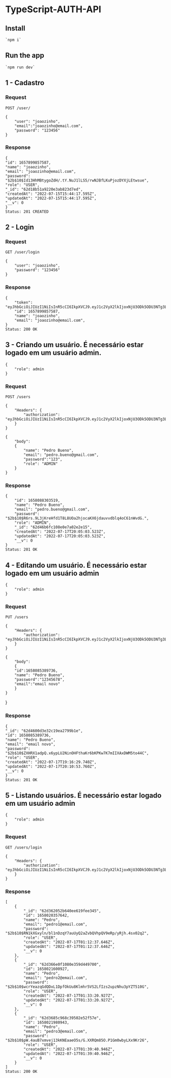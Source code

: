 # TypeScript-AUTH-API

## Install

    `npm i`

## Run the app

    `npm run dev`

## 1 - Cadastro

### Request

`POST /user/`

    {
        "user": "joaozinho",
        "email":"joaozinho@email.com",
        "password": "123456"
    }

### Response

    {
    "id": 1657899857587,
    "name": "joaozinho",
    "email": "joaozinho@email.com",
    "password": "$2b$10$Id13HhMBtygoZdH/.tY.NuJ1lLS5/rwNJBfLKuPjozDYXjLEtwsue",
    "role": "USER",
    "_id": "62d18b51a9220e3ab823d7ed",
    "createdAt": "2022-07-15T15:44:17.595Z",
    "updatedAt": "2022-07-15T15:44:17.595Z",
    "__v": 0
    }
    Status: 201 CREATED

## 2 - Login

### Request

`GET /user/login`

    {
        "user": "joaozinho",
        "password": "123456"
    }

### Response

    {
        "token": "eyJhbGciOiJIUzI1NiIsInR5cCI6IkpXVCJ9.eyJ1c2VyX2lkIjoxNjU3ODk5ODU3NTg3LCJlbWFpbCI6ImpvYW96aW5ob0BlbWFpbC5jb20iLCJpYXQiOjE2NTc5MDA0MzksImV4cCI6MTY1NzkwNDAzOX0.T6IjfddCOhNqsGORiGZt0inANxd1Jhurti6P0WMUXkA",
        "id": 1657899857587,
        "name": "joaozinho",
        "email": "joaozinho@email.com",
    }
    Status: 200 OK

## 3 - Criando um usuário. É necessário estar logado em um usuário admin.

    {
        "role": admin
    }

### Request

`POST /users`

    {
        "Headers": {
            "authorization": "eyJhbGciOiJIUzI1NiIsInR5cCI6IkpXVCJ9.eyJ1c2VyX2lkIjoxNjU3ODk5ODU3NTg3LCJlbWFpbCI6ImpvYW96aW5ob0BlbWFpbC5jb20iLCJpYXQiOjE2NTc5MDA0MzksImV4cCI6MTY1NzkwNDAzOX0.T6IjfddCOhNqsGORiGZt0inANxd1Jhurti6P0WMUXkA"
        }
    }

    {
        "body":
        {
            "name": "Pedro Bueno",
            "email": "pedro.bueno@gmail.com",
            "password":"123",
            "role": "ADMIN"
        }
    }

### Response

    {
        "id": 1658088303519,
        "name": "Pedro Bueno",
        "email": "pedro.bueno@gmail.com",
        "password": "$2b$10$R6rs.9L3jKreHfd1T8L8UOa2hjocaKX6jdauvvdblq4oC61nWvdG.",
        "role": "ADMIN",
        "_id": "62d46b6fc108e0e7a02e2e15",
        "createdAt": "2022-07-17T20:05:03.523Z",
        "updatedAt": "2022-07-17T20:05:03.523Z",
        "__v": 0
    }
    Status: 201 OK

## 4 - Editando um usuário. É necessário estar logado em um usuário admin

    {
        "role": admin
    }

### Request

`PUT /users`

    {
        "Headers": {
            "authorization": "eyJhbGciOiJIUzI1NiIsInR5cCI6IkpXVCJ9.eyJ1c2VyX2lkIjoxNjU3ODk5ODU3NTg3LCJlbWFpbCI6ImpvYW96aW5ob0BlbWFpbC5jb20iLCJpYXQiOjE2NTc5MDA0MzksImV4cCI6MTY1NzkwNDAzOX0.T6IjfddCOhNqsGORiGZt0inANxd1Jhurti6P0WMUXkA"
        }
    }

    {
        "body":
        {
        "id":1658085389736,
        "name": "Pedro Bueno",
        "password":"12345678",
        "email":"email novo"
        }
    }

}

### Response

    {
    "_id": "62d4600d3e32c19ea2799b1e",
    "id": 1658085389736,
    "name": "Pedro Bueno",
    "email": "email novo",
    "password": "$2b$10$ZXHRX1adpQ.x6ypLU2NinOHFthaKr6bKPKw7K7mIIXAxDWM5to44C",
    "role": "USER",
    "createdAt": "2022-07-17T19:16:29.740Z",
    "updatedAt": "2022-07-17T20:10:53.760Z",
    "__v": 0
    }
    Status: 201 OK

## 5 - Listando usuários. É necessário estar logado em um usuário admin

    {
        "role": admin
    }

### Request

`GET /users/login`

    {
        "Headers": {
            "authorization": "eyJhbGciOiJIUzI1NiIsInR5cCI6IkpXVCJ9.eyJ1c2VyX2lkIjoxNjU3ODk5ODU3NTg3LCJlbWFpbCI6ImpvYW96aW5ob0BlbWFpbC5jb20iLCJpYXQiOjE2NTc5MDA0MzksImV4cCI6MTY1NzkwNDAzOX0.T6IjfddCOhNqsGORiGZt0inANxd1Jhurti6P0WMUXkA"
        }
    }



### Response

    [
        {
            "_id": "62d362052b640ee619fee345",
            "id": 1658020357642,
            "name": "Pedro",
            "email": "pedro1@email.com",
            "password": "$2b$10$RN1kXGxyln/bl1nDzqY7auUyQ2aZvbQVhpQV9eRp/yRjh.4sx02q2",
            "role": "USER",
            "createdAt": "2022-07-17T01:12:37.646Z",
            "updatedAt": "2022-07-17T01:12:37.646Z",
            "__v": 0
        },
        {
            "_id": "62d366e0f1080e359d449700",
            "id": 1658021600927,
            "name": "Pedro",
            "email": "pedro2@email.com",
            "password": "$2b$10$wcrYeazqGdQDxL1DpfOkUu8Klmhr5VS2LfIzs2upzNhu3pYZT510G",
            "role": "USER",
            "createdAt": "2022-07-17T01:33:20.927Z",
            "updatedAt": "2022-07-17T01:33:20.927Z",
            "__v": 0
        },
        {
            "_id": "62d3685c968c39502e52f57e",
            "id": 1658021980943,
            "name": "Pedro",
            "email": "pedro3@email.com",
            "password": "$2b$10$pW.4auB7xmvej13kKNEaaeO5s/G.XXRQm85O.P1Gm0wbyLXx9Kr26",
            "role": "USER",
            "createdAt": "2022-07-17T01:39:40.946Z",
            "updatedAt": "2022-07-17T01:39:40.946Z",
            "__v": 0
        }
    ]
    Status: 200 OK
